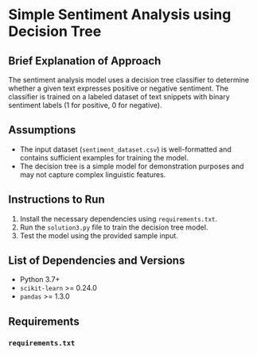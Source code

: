# Simple Sentiment Analysis using Decision Tree

## Brief Explanation of Approach
The sentiment analysis model uses a decision tree classifier to determine whether a given text expresses positive or negative sentiment. The classifier is trained on a labeled dataset of text snippets with binary sentiment labels (1 for positive, 0 for negative).

## Assumptions
- The input dataset (`sentiment_dataset.csv`) is well-formatted and contains sufficient examples for training the model.
- The decision tree is a simple model for demonstration purposes and may not capture complex linguistic features.

## Instructions to Run
1. Install the necessary dependencies using `requirements.txt`.
2. Run the `solution3.py` file to train the decision tree model.
3. Test the model using the provided sample input.

## List of Dependencies and Versions
- Python 3.7+
- `scikit-learn` >= 0.24.0
- `pandas` >= 1.3.0

## Requirements
### `requirements.txt`
